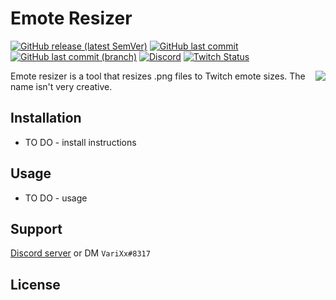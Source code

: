 #  Emote Resizer

[![GitHub release (latest SemVer)](https://img.shields.io/github/v/release/varixx/emote-resizer?sort=semver)](https://github.com/VariXx/emote-resizer/releases) [![GitHub last commit](https://img.shields.io/github/last-commit/varixx/emote-resizer)](https://github.com/VariXx/emote-resizer/commits/master) [![GitHub last commit (branch)](https://img.shields.io/github/last-commit/varixx/emote-resizer/develop?label=last%20commit%20%28develop%29)](https://github.com/VariXx/emote-resizer/commits/develop) [![Discord](https://img.shields.io/discord/90687557523771392?color=000000&label=%20&logo=discord)](https://discord.gg/QNppY7T) [![Twitch Status](https://img.shields.io/twitch/status/varixx?label=%20&logo=twitch)](https://twitch.tv/VariXx) 

<img src="https://acceptdefaults.com/varibot-twitch-js/varibot.png" align="right" />

Emote resizer is a tool that resizes .png files to Twitch emote sizes. The name isn't very creative. 

## Installation

- TO DO - install instructions

## Usage

- TO DO - usage

## Support

[Discord server](https://discord.gg/QNppY7T) or DM `VariXx#8317`

## License

